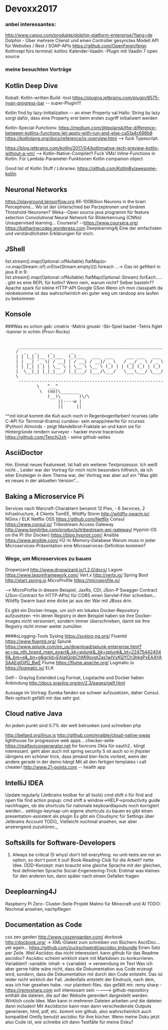 # Devoxx2017

### anbei interessantes:
http://www.canoo.com/produkte/dolphin-platform-enterprise/?lang=de
Dolphin - Über mehrere Clienst und einen Controller gesynctes Modell
API für Websites / Rest / SOAP-APIs https://github.com/OpenFeign/feign
Kotlinrepl fürs terminal: kotlinc
Kalender-Vaadin -Plugin mit Vaadin 7 open source

### meine besuchten Vorträge

## Kotlin Deep Dive
Kobalt: Kotlin-written Build -tool
https://plugins.jetbrains.com/plugin/8575-nyan-progress-bar -- super-Plugin!!!

Kotlin find by lazy-Initialization -- an einer Property 
val Hallo: String by lazy
sorgt dafür, dass eine Property erst beim ersten zugriff initialisiert werden

Kotlin-Special-Functions:
https://medium.com/@tpolansk/the-difference-between-kotlins-functions-let-apply-with-run-and-else-ca51a4c696b8
https://kotlinlang.org/docs/reference/js-overview.html --> fuck Typescript. 

https://blog.jetbrains.com/kotlin/2017/04/kotlinnative-tech-preview-kotlin-without-a-vm/
--> Kotlin-Native-Compiler!! Fuck VMs! 
Inline-Functions in Kotlin. Für Lambda-Parameter-Funktionen
Kotlin companion object

Good list of Kotlin Stuff / Libraries:
https://github.com/KotlinBy/awesome-kotlin

## Neuronal Networks
https://playground.tensorflow.org
86-100Billion Neurons in the brain
Perceptrons...
Wo ist der Unterschied bei Perzeptronen und binären Threshold-Neuronen?
Weka--Open source java programm für feature selection
Convolutional Neural Network für Bilderkennung (CNNs)
Unsupervised learning...
Coursera? --https://www.coursera.org/
https://katharinecodes.wordpress.com
Deeplearning4j
Eine der einfachsten und verständlichsten Erklärungen für mich.

## JShell
list.stream().map(Optional::ofNullable).flatMap(o->o.map(Stream::of).orElse(Stream.empty())).foreach
...-> Das ist gefiltert in java 8
in 9: 
list.stream().map(Optional::ofNullable).flatMap(Optional::Stream).forEach......
gibt es eine REPL für kotlin?
Wenn nein, warum nicht? Selber basteln??
Apache spark für kleine HTTP-API
Google GSon
Wenn ich mvn classpath da reinbekomme ist das wahrscheinlich ein guter weg um randoop ans laufen zu bekommen

## Konsole
###Was es schon gab:
cmatrix -Matrix
gnuski -Ski-Spiel
bastet -Tetris 
figlet -banner in schön (Provi-Rocks)
<pre>
	
	 _____________________________________________________________
	/  _   _     _       _                                   _ _  \
	| | |_| |__ (_)___  (_)___   ___  ___     ___ ___   ___ | | | |
	| | __| '_ \| / __| | / __| / __|/ _ \   / __/ _ \ / _ \| | | |
	| | |_| | | | \__ \ | \__ \ \__ \ (_) | | (_| (_) | (_) | |_| |
	|  \__|_| |_|_|___/ |_|___/ |___/\___/   \___\___/ \___/|_(_) |
	\                                                             /
	 -------------------------------------------------------------
	        \   ^__^
	         \  (oo)\_______
	            (__)\       )\/\
	                ||----w |
	                ||     ||
</pre>
^^mit lolcat kommt die Kuh auch noch in Regenbogenfarben!
ncurses (alte C-API für Terminal-Krams)
cursbox- sein wrapp/rewrite für ncurses (Python)
Almonds - zeigt Mandelbrot-Fraktale an und kann sie für Hintergründe rendern
surveyor - hacker movie traceroute
https://github.com/Tenchi2xh - seine github-seites

## AsciiDoctor
Hm. Einmal neues Featureset. 
Ist halt ein weiterer Textprozessor. Ich weiß nicht...
Leider war der Vortrag für mich nicht besonders hilfreich, da ich eher Einsteiger in dem Thema war, 
der Vortrag war aber auf ein "Was gibt es neues in der aktuellen Version"...

## Baking a Microservice Pi
Services nach Warcraft-Charaktern benannt
12 Pies, -
6 Services, 2 Infrastructure, 4 Clients
TomEE, Wildfly Storm http://wildfly-swarm.io/
NGinx / ELK
Netflix OSS https://github.com/Netflix
Consul https://www.consul.io/
Tribestream Access Gateway http://www.tomitribe.com/products/tribestream-api-gateway/
Hypriot-OS on the PI (for Docker) https://blog.hypriot.com/
Ansible https://www.ansible.com/
H2-In Memory-Database
Warum muss in jeder Microservices-Präsentation eine Microservices-Definition kommen?
### Wege, um Microservices zu bauen
Dropwizard http://www.dropwizard.io/1.2.0/docs/
Lagom https://www.lagomframework.com/
Vert.x http://vertx.io/
Spring Boot http://start.spring.io
MicroProfile https://microprofile.io/

--> MicroProfile in diesem Beispiel, JaxRs, CDI, JSon-P
Swagger Contract (JSon-Contract for HTTP-APIs)
für CORS einen Servlet-Filter schreiben...
Wildfly Swarm baut eine dicke jar aus der War mit JBoss drin.

Es gibt ein Docker-Image, um sich ein lokales Docker-Repository aufzusetzen
->In deren Registry in dem Beispiel haben sie ihre Docker-Images nicht versioniert, sondern immer überschrieben, damit sie ihre Registry nicht immer weiter zumüllen

####sLogging-Tools
Syslog https://syslog-ng.org/
Fluentd https://www.fluentd.org/
Splunk https://www.splunk.com/en_us/download/splunk-enterprise.html?ac=ga_nth_brand_main_exact&_kk=splunk&_bk=splunk&_bt=224754424046&_bm=e&_bn=g&gclid=EAIaIQobChMI9oygtZas1wIVyKQYCh3hkgPxEAAYASAAEgIOjfD_BwE
Flume https://flume.apache.org/
Logmatic.io https://logmatic.io/
ELK


Gelf-- Graylog Extended Log Format, Logstache und Docker haben Anbindung http://docs.graylog.org/en/2.3/pages/gelf.html

Aussage im Vortrag: Eureka fanden sie schwer aufzusetzen, daher Consul. Rein optisch gefällt mir das sehr gut.

## Cloud native Java
An jedem punkt sind 0.7% der welt betrunken (und schreiben php

http://bellard.org/linux.js
http://github.com/mraible/cloud-native-pwas
lighthouse for progressive web apps... checker-seite
https://realfavicongenerator.net for favicons
Okta für oauth2.. klingt interessant. geht aber auch mit spring security 5
ist auch so in jhipster
übrigens ein schöner trick, dass jemand bier-facts vorliest, wenn der andere gerade in der demo hängt
Mit all den fertigen templates i call cheater!
http://www.21-points.com -- health app


## IntelliJ IDEA
Update regularly (Jetbrains toolbar for all tools)
cmd shift o für find and open file
find action popup: cmd shift a
window->HELP->productivity guide
nachfragen, ob die shortcuts für nationale keyboardlayouts noch korrigiert werden...
settings-keymap-um eigene shortcuts zu bauen
es gibt einen presentation-assistent als plugin
Es gibt ein Cloudsync für Settings über Jetbrains Account
TODO_ Vielleicht nochmal ansehen, war aber anstrengend zuzuhören._

## Softskills for Software-Developers
1. Always be critical (5 whys)
don't tell everything. no unit-tests are not an option, so don't point it out!
Book-Reading-Club für die Arbeit? nette Idee.
DDD-Konzept: man braucht eine gleiche Sprache mit der gleichen, fest definierten Sprache
Social-Engeneering-Trick: Erstmal was kleines für den anderen tun, dann später nach einem Gefallen fragen

## Deeplearning4J 
Raspberry Pi Zero- Cluster-Seite
Projekt Malmo für Minecraft und AI
TODO: Nochmal ansehen, nachpflegen

## Documentation as Code
css zen garden http://www.csszengarden.com/ 
docbook http://docbook.org/ -> XML-Dialekt zum schreiben von Büchern
AsciiDoc... yet again... https://github.com/zuckschwerdt/asciidoc.tmbundle
Einen Satz per Zeile. Weil Asciidoc das nicht interessiert.
kann github für das Readme asciidoc?
Asciidoc scheint wirklich stark mit Markdown zu konkurrieren.
Variablen!! :variable: inhalt -> {variable} -> verwendung im Text
Was ich aber gerne hätte wäre nicht, dass die Dokumentation aus Code erzeugt wird,
sondern, dass die Dokumentation mit durch den Code entsteht. Das ist leider nicht wirklich der Fall.
Jedenfalls entsteht der Eindruck, nach dem, was ich hier gesehen habe.
-nur plaintext-files. das gefällt mir.
remy sharp - https://remysharp.com soll interessant sein
-----> github-repository enthält die dateien, die auf der Website gerendert dargestellt werden.
Wirklich coole Idee.
Man kann in mehreren Dateien arbeiten und die dateien dann includen!
Mit Asciidoctor kann man dann verscihedenste Outputs generieren, html, pdf, etc.
kommt von github, also wahrscheinlich auch kompatibel
Oreilly benutzt asciidoc für ihre bücher.
Wenn meine Doku jetzt also Code ist, wie schreibe ich dann Testfälle für meine Doku?





















